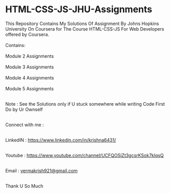 # HTML-CSS-JS-JHU-Assignments
This Repository Contains My Solutions Of Assignment By Johns Hopkins University On Coursera for The Course HTML-CSS-JS For Web Developers offered by Coursera.
<br><br>
Contains:
<br><br>
Module 2 Assignments<br><br>
Module 3 Assignments<br><br>
Module 4 Assignments<br><br>
Module 5 Assignments<br><br>


Note : See the Solutions only if U stuck somewhere while writing Code First Do by Ur Ownself<br><br>

Connect with me :<br><br>

LinkedIN : https://www.linkedin.com/in/krishna6431/<br><br>

Youtube : https://www.youtube.com/channel/UCFQOSjZt3gcsrKSok7klqsQ<br><br>

Email : vermakrish921@gmail.com<br><br>


Thank U So Much
